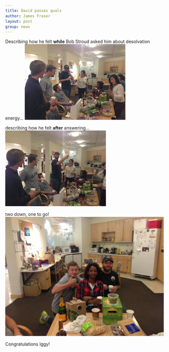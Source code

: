 ```yaml
---
title: David passes quals
author: James Fraser
layout: post
group: news
---
```

Describing how he felt **while** Bob Stroud asked him about desolvation energy...
<img src="/static/img/news/david-quals1.jpg" alt="while" class="img-responsive">

describing how he felt **after** answering...
<img src="/static/img/news/david-quals2.jpg" alt="after" class="img-responsive">

two down, one to go!
<img src="/static/img/news/david-quals3.jpg" alt="rahel" class="img-responsive">

Congratulations Iggy!
